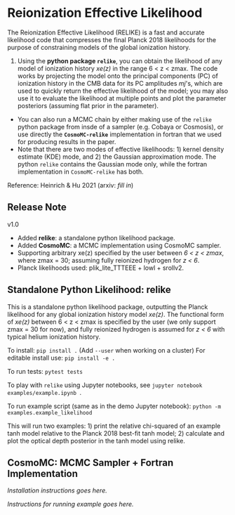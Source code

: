 # Reionization Effective Likelihood

The Reionization Effective Likelihood (RELIKE) is a fast and accurate likelihood code that compresses the final Planck 2018 likelihoods for the purpose of constraining models of the global ionization history.

1. Using the **python package `relike`**, you can obtain the likelihood of any model of ionization history _xe(z)_ in the range
6 < z < zmax. The code works by projecting the model onto the principal components (PC) of ionization history in the CMB data for its PC amplitudes _mj_'s, which are used to quickly return the effective likelihood of the model; you may also use it to evaluate the likelihood at multiple points and plot the parameter posteriors (assuming flat prior in the parameter). 
- You can also run a MCMC chain by either making use of the `relike` python package from insde of a sampler (e.g. Cobaya or Cosmosis), or use directly the **`CosmoMC-relike`** implementation in fortran that we used for producing results in the paper. 
- Note that there are two modes of effective likelihoods: 1) kernel density estimate (KDE) mode, and 2) the Gaussian approximation mode. The python `relike` contains the Gaussian mode only, while the fortran implementation in `CosmoMC-relike` has both. 

Reference: Heinrich & Hu 2021 (arxiv: _fill in_)

## Release Note

v1.0
- Added **relike**: a standalone python likelihood package.
- Added **CosmoMC**: a MCMC implementation using CosmoMC sampler. 
- Supporting arbitrary xe(z) specified by the user between _6 < z < zmax_, where zmax = 30; assuming fully reionized hydrogen for _z < 6_.
- Planck likelihoods used: plik_lite_TTTEEE + lowl + srollv2.

## Standalone Python Likelihood: relike

This is a standalone python likelihood package, outputting the Planck likelihood for any global ionization history model _xe(z)_. The functional form of _xe(z)_ between 6 < z < zmax is specified by the user (we only support zmax = 30 for now), and fully reionized hydrogen is assumed for _z < 6_ with typical helium ionization history. 

To install:
`pip install .`
(Add `--user` when working on a cluster)
For editable install use: `pip install -e .`

To run tests: `pytest tests`

To play with `relike` using Jupyter notebooks, see `jupyter notebook examples/example.ipynb `.

To run example script (same as in the demo Jupyter notebook): 
`python -m examples.example_likelihood`

This will run two examples: 1) print the relative chi-squared of an example tanh model relative to the Planck 2018 best-fit tanh model; 2) calculate and plot the optical depth posterior in the tanh model using relike.

## CosmoMC: MCMC Sampler + Fortran Implementation

_Installation instructions goes here._

_Instructions for running example goes here._

